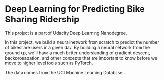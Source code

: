 # Deep Learning for Predicting Bike Sharing Ridership

This project is a part of Udacity Deep Learning Nanodegree.

In this project, we build a neural network from scratch to predict the number of bikeshare users in a given day. By building a neural network from the ground up, we'll have a much better understanding of gradient descent, backpropagation, and other concepts that are important to know before we move to higher level tools such as PyTorch. 

The data comes from the UCI Machine Learning Database.
